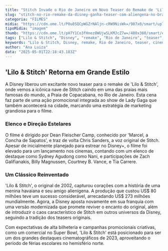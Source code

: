 ```yaml
---
title: "Stitch Invade o Rio de Janeiro em Novo Teaser do Remake de 'Lilo & Stitch'"
slug: "stitch-no-rio-remake-da-disney-ganha-teaser-com-aliengena-no-brasil"
categoria: "FILMES"
midia: "https://cdn.ome.lt/P0u8SQCpWGZrNAljn-cRW9NisWk=/987x0/smart/uploads/conteudo/fotos/lilo-e-stitch-live-action_571nyhR.jpg"
tipoMidia: "imagem"
thumb: "https://cdn.ome.lt/pH7Y1Co3fHnez8WUjwSLKMJcZ7w=/480x360/smart/extras/conteudos/lilo-e-stitch-capa_0XUHsS9.jpg"
tags: ["Lilo & Stitch", "Disney", "remake", "Rio de Janeiro", "teaser", "cinema", "live-action", "Lady Gaga", "Dean Fleischer Camp", "Chris Sanders"]
keywords: "Lilo & Stitch, Disney, remake, Rio de Janeiro, teaser, cinema, live-action, Lady Gaga, Dean Fleischer Camp, Chris Sanders"
author: "Ana Luiza"
data: "2025-05-01T22:18:43.183Z"
---
```


## 'Lilo & Stitch' Retorna em Grande Estilo

<blockquote class="twitter-tweet"><a href="https://twitter.com/user/status/1918054792003207557"></a></blockquote>

A Disney liberou um excitante novo teaser para o remake de 'Lilo & Stitch', onde vemos a icônica nave de Stitch caindo em uma das praias mais famosas do mundo, a Praia de Copacabana, no Rio de Janeiro. Esta cena faz parte de uma ação promocional integrada ao show de Lady Gaga que também acontecerá na cidade, marcando uma estratégia de marketing grandiosa para o filme.

### Elenco e Direção Estelares

O filme é dirigido por Dean Fleischer Camp, conhecido por 'Marcel, a Concha de Sapatos', e traz de volta Chris Sanders, a voz original de Stitch. Apesar de inicialmente planejado para estrear no Disney+, o filme foi elevado para um lançamento nos cinemas, contando com um elenco de destaque como Sydney Agudong como Nani, e participações de Zach Galifianakis, Billy Magnussen, Courtney B. Vance, e Tia Carrere.

### Um Clássico Reinventado

'Lilo & Stitch', o original de 2002, capturou corações com a história de uma menina havaiana e seu amigo alienígena. A produção que custou US$ 80 milhões teve um sucesso considerável, arrecadando US$ 273 milhões mundialmente. Agora, a Disney aposta novamente em sua franquia com uma versão modernizada que promete reviver o encanto do original, além de introduzir o caos característico de Stitch em outros universos da Disney, seguindo a tradição dos teasers originais.

Com expectativas de alta bilheteria e campanhas promocionais criativas, como um comercial no Super Bowl, 'Lilo & Stitch' está posicionado para ser um dos grandes destaques cinematográficos de 2023, aproveitando o período de férias escolares no hemisfério norte.
